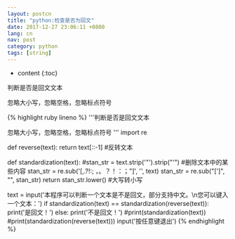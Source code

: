 ```yaml
---
layout: postcn
title: "python:检查是否为回文"
date: 2017-12-27 23:06:11 +0800
lang: cn
nav: post
category: python
tags: [string]
---
```


* content
{:toc}

判断是否是回文文本

忽略大小写，忽略空格，忽略标点符号
<!-- more -->
{% highlight ruby lineno %}
'''判断是否是回文文本

忽略大小写，忽略空格，忽略标点符号
'''
import re

def reverse(text):
	return text[::-1]	#反转文本

def standardization(text):
	#stan_str = text.strip('"').strip("'")	#删除文本中的某些内容
	stan_str = re.sub('[,.?!:; ，。？！：；"]', '', text)
	stan_str = re.sub("[']", "", stan_str)
	return stan_str.lower()	#大写转小写

text = input('本程序可以判断一个文本是不是回文，部分支持中文。\n您可以键入一个文本：')
if standardization(text) == standardization(reverse(text)):
	print('是回文！')
else:
	print('不是回文！')
#print(standardization(text))
#print(standardization(reverse(text)))
input('按任意键退出')
{% endhighlight %}